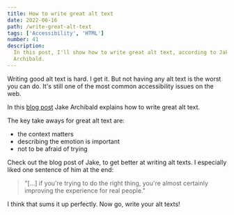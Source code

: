 ```yaml
---
title: How to write great alt text
date: 2022-06-16
path: /write-great-alt-text
tags: ['Accessibility', 'HTML']
number: 41
description:
  In this post, I'll show how to write great alt text, according to Jake
  Archibald.
---
```


Writing good alt text is hard. I get it. But not having any alt text is the
worst you can do. It's still one of the most common accessibility issues on the
web.

In this [blog post](https://jakearchibald.com/2021/great-alt-text/) Jake
Archibald explains how to write great alt text.

The key take aways for great alt text are:

- the context matters
- describing the emotion is important
- not to be afraid of trying

Check out the blog post of Jake, to get better at writing alt texts. I
especially liked one sentence of him at the end:

> "[...] if you're trying to do the right thing, you're almost certainly
> improving the experience for real people."

I think that sums it up perfectly. Now go, write your alt texts!
